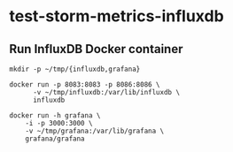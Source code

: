 #  test-storm-metrics-influxdb






## Run InfluxDB Docker container

```
mkdir -p ~/tmp/{influxdb,grafana} 

docker run -p 8083:8083 -p 8086:8086 \
      -v ~/tmp/influxdb:/var/lib/influxdb \
      influxdb
      
docker run -h grafana \
    -i -p 3000:3000 \
    -v ~/tmp/grafana:/var/lib/grafana \
    grafana/grafana

```